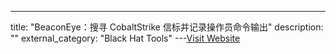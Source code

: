 ---
title: "BeaconEye：搜寻 CobaltStrike 信标并记录操作员命令输出"
description: ""
external_category: "Black Hat Tools"
---[Visit Website](https://github.com/CCob/BeaconEye)

